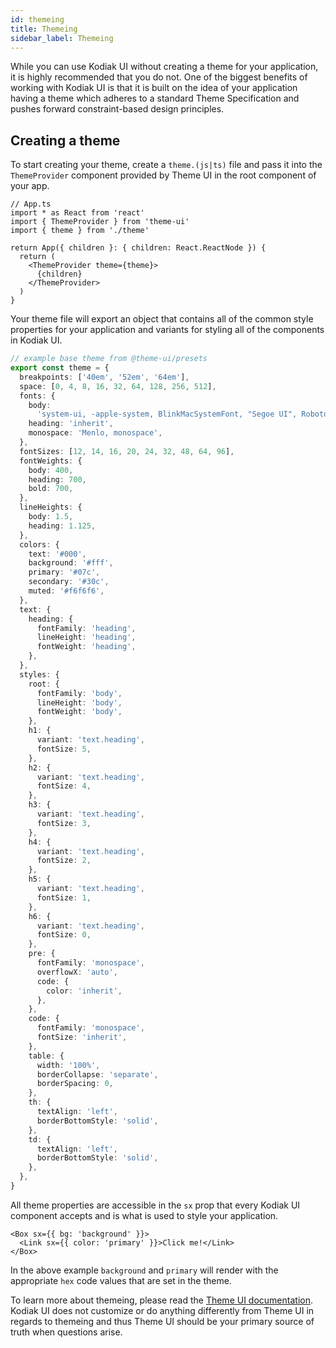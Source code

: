 ```yaml
---
id: themeing
title: Themeing
sidebar_label: Themeing
---
```


While you can use Kodiak UI without creating a theme for your application, it is highly recommended that you do not. One of the biggest benefits of working with Kodiak UI is that it is built on the idea of your application having a theme which adheres to a standard Theme Specification and pushes forward constraint-based design principles.

## Creating a theme

To start creating your theme, create a `theme.(js|ts)` file and pass it into the `ThemeProvider` component provided by Theme UI in the root component of your app.

```tsx
// App.ts
import * as React from 'react'
import { ThemeProvider } from 'theme-ui'
import { theme } from './theme'

return App({ children }: { children: React.ReactNode }) {
  return (
    <ThemeProvider theme={theme}>
      {children}
    </ThemeProvider>
  )
}
```

Your theme file will export an object that contains all of the common style properties for your application and variants for styling all of the components in Kodiak UI.

```ts
// example base theme from @theme-ui/presets
export const theme = {
  breakpoints: ['40em', '52em', '64em'],
  space: [0, 4, 8, 16, 32, 64, 128, 256, 512],
  fonts: {
    body:
      'system-ui, -apple-system, BlinkMacSystemFont, "Segoe UI", Roboto, "Helvetica Neue", sans-serif',
    heading: 'inherit',
    monospace: 'Menlo, monospace',
  },
  fontSizes: [12, 14, 16, 20, 24, 32, 48, 64, 96],
  fontWeights: {
    body: 400,
    heading: 700,
    bold: 700,
  },
  lineHeights: {
    body: 1.5,
    heading: 1.125,
  },
  colors: {
    text: '#000',
    background: '#fff',
    primary: '#07c',
    secondary: '#30c',
    muted: '#f6f6f6',
  },
  text: {
    heading: {
      fontFamily: 'heading',
      lineHeight: 'heading',
      fontWeight: 'heading',
    },
  },
  styles: {
    root: {
      fontFamily: 'body',
      lineHeight: 'body',
      fontWeight: 'body',
    },
    h1: {
      variant: 'text.heading',
      fontSize: 5,
    },
    h2: {
      variant: 'text.heading',
      fontSize: 4,
    },
    h3: {
      variant: 'text.heading',
      fontSize: 3,
    },
    h4: {
      variant: 'text.heading',
      fontSize: 2,
    },
    h5: {
      variant: 'text.heading',
      fontSize: 1,
    },
    h6: {
      variant: 'text.heading',
      fontSize: 0,
    },
    pre: {
      fontFamily: 'monospace',
      overflowX: 'auto',
      code: {
        color: 'inherit',
      },
    },
    code: {
      fontFamily: 'monospace',
      fontSize: 'inherit',
    },
    table: {
      width: '100%',
      borderCollapse: 'separate',
      borderSpacing: 0,
    },
    th: {
      textAlign: 'left',
      borderBottomStyle: 'solid',
    },
    td: {
      textAlign: 'left',
      borderBottomStyle: 'solid',
    },
  },
}
```

All theme properties are accessible in the `sx` prop that every Kodiak UI component accepts and is what is used to style your application.

```tsx
<Box sx={{ bg: 'background' }}>
  <Link sx={{ color: 'primary' }}>Click me!</Link>
</Box>
```

In the above example `background` and `primary` will render with the appropriate `hex` code values that are set in the theme.

To learn more about themeing, please read the [Theme UI documentation](https://theme-ui.com/theming). Kodiak UI does not customize or do anything differently from Theme UI in regards to themeing and thus Theme UI should be your primary source of truth when questions arise.
